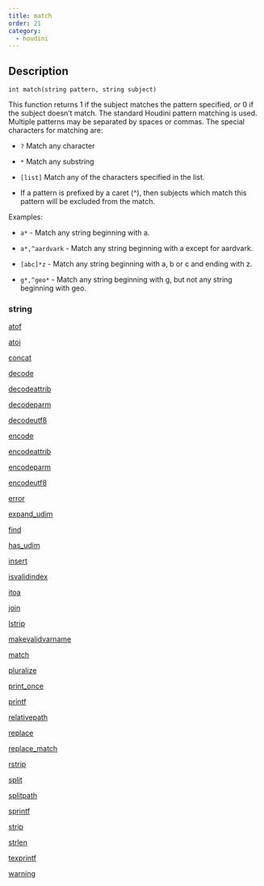 ```yaml
---
title: match
order: 21
category:
  - houdini
---
```


## Description

`int match(string pattern, string subject)`

This function returns 1 if the subject matches the pattern specified, or 0 if
the subject doesn’t match. The standard Houdini pattern matching is used.
Multiple patterns may be separated by spaces or commas. The special characters
for matching are:

- `?` Match any character

- `*` Match any substring

- `[list]` Match any of the characters specified in the list.

- If a pattern is prefixed by a caret (^), then subjects which match this pattern will be excluded from the match.

Examples:

- `a*` \- Match any string beginning with a.

- `a*,^aardvark` \- Match any string beginning with a except for aardvark.

- `[abc]*z` \- Match any string beginning with a, b or c and ending with z.

- `g*,^geo*` \- Match any string beginning with g, but not any string beginning with geo.

### string

[atof](atof.html)

[atoi](atoi.html)

[concat](concat.html)

[decode](decode.html)

[decodeattrib](decodeattrib.html)

[decodeparm](decodeparm.html)

[decodeutf8](decodeutf8.html)

[encode](encode.html)

[encodeattrib](encodeattrib.html)

[encodeparm](encodeparm.html)

[encodeutf8](encodeutf8.html)

[error](error.html)

[expand_udim](expand_udim.html)

[find](find.html)

[has_udim](has_udim.html)

[insert](insert.html)

[isvalidindex](isvalidindex.html)

[itoa](itoa.html)

[join](join.html)

[lstrip](lstrip.html)

[makevalidvarname](makevalidvarname.html)

[match](match.html)

[pluralize](pluralize.html)

[print_once](print_once.html)

[printf](printf.html)

[relativepath](relativepath.html)

[replace](replace.html)

[replace_match](replace_match.html)

[rstrip](rstrip.html)

[split](split.html)

[splitpath](splitpath.html)

[sprintf](sprintf.html)

[strip](strip.html)

[strlen](strlen.html)

[texprintf](texprintf.html)

[warning](warning.html)
